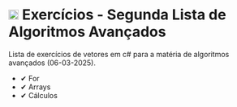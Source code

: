 

# <img src="https://static-00.iconduck.com/assets.00/c-sharp-c-icon-1822x2048-wuf3ijab.png" width="20"/>  Exercícios - Segunda Lista de Algoritmos Avançados 
<p align="left">Lista de exercícios de vetores em c# para a matéria de algoritmos avançados (06-03-2025). </p>

- ✔ For
- ✔ Arrays
- ✔ Cálculos


